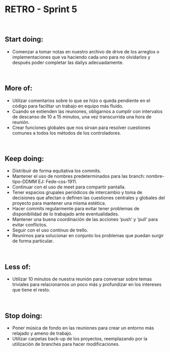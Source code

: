# RETRO - Sprint 5
<br>
<P>

## Start doing:
* Comenzar a tomar notas en nuestro archivo de drive de los arreglos o implementaciones que va haciendo cada uno para no olvidarlos y después poder completar las dailys adecuadamente.
</P>
<br>
<P>

## More of:
* Utilizar comentarios sobre lo que se hizo o queda pendiente en el código para facilitar un trabajo en equipo más fluido.
* Cuando se extienden las reuniones, obligarnos a cumplir con intervalos de descanso de 10 a 15 minutos, una vez transcurrida una hora de reunión.
* Crear funciones globales que nos sirvan para resolver cuestiones comunes a todos los métodos de los controladores.
</P>
<br>
<P>

## Keep doing:
* Distribuir de forma equitativa los commits.
* Mantener el uso de nombres predeterminados para las branch: nombre-tipo-DDMM EJ: Fede-css-1911.
* Continuar con el uso de meet para compartir pantalla.  
* Tener espacios grupales periódicos de intercambio y toma de decisiones que afectan o definen las cuestiones centrales y globales del proyecto para mantener una misma estética.
* Hacer commits regularmente para evitar tener problemas de disponibilidad de lo trabajado ante eventualidades. 
* Mantener una buena coordinación de las acciones ‘push’ y ‘pull’ para evitar conflictos.
* Seguir con el uso continuo de trello.
* Reunirnos para solucionar en conjunto los problemas que puedan surgir de forma particular.
</P>
<br>
<P>

## Less of: 
* Utilizar 10 minutos de nuestra reunión para conversar sobre temas triviales para relacionarnos un poco más y profundizar en los intereses que tiene el resto.
</P>
<br>
<P>

## Stop doing:
* Poner música de fondo en las reuniones para crear un entorno más relajado y ameno de trabajo.
* Utilizar carpetas back-up de los proyectos, reemplazando por la utilización de branches para hacer modificaciones.
</P>